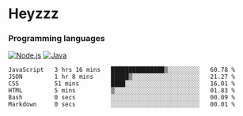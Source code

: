 # Heyzzz  

### Programming languages  

[![Node.js](https://img.shields.io/badge/-Node.js-262626?style=for-the-badge)](https://nodejs.org)
[![Java](https://img.shields.io/badge/-Java-262626?style=for-the-badge)](https://java.com)

<!--START_SECTION:waka-->

```text
JavaScript   3 hrs 16 mins   ███████████████▒░░░░░░░░░   60.78 %
JSON         1 hr 8 mins     █████▒░░░░░░░░░░░░░░░░░░░   21.27 %
CSS          51 mins         ████░░░░░░░░░░░░░░░░░░░░░   16.01 %
HTML         5 mins          ▒░░░░░░░░░░░░░░░░░░░░░░░░   01.83 %
Bash         0 secs          ░░░░░░░░░░░░░░░░░░░░░░░░░   00.09 %
Markdown     0 secs          ░░░░░░░░░░░░░░░░░░░░░░░░░   00.01 %
```

<!--END_SECTION:waka-->
